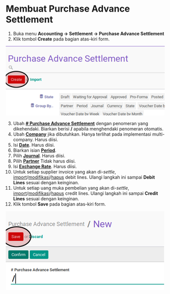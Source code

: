 # Membuat Purchase Advance Settlement

1. Buka menu **Accounting -> Settlement -> Purchase Advance Settlement**
2. Klik tombol **Create** pada bagian atas-kiri form.

![](../../img/purchase-advance-settlement/tombol-create.png)

3. Ubah **[# Purchase Advance Settlement](./penjelasan.md#field-name)** dengan penomeran yang dikehendaki. Biarkan berisi **/** apabila menghendaki penomeran otomatis.
4. Ubah **[Company](./penjelasan.md#field-company)** jika dibutuhkan. Hanya terlihat pada implementasi multi-company. Harus diisi.
5. Isi **[Date](./penjelasan.md#field-date)**. Harus diisi.
6. Biarkan isian **[Period](./penjelasan.md#field-period)**.
7. Pilih **[Journal](./penjelasan.md#field-journal)**. Harus diisi.
8. Pilih **[Partner](./penjelasan.md#field-partner)** Tidak harus diisi.
9. Isi **[Exchange Rate](./penjelasan.md#field-exchange-rate)**. Harus diisi.
10. <a name="langkah-10">Untuk</a> setiap supplier invoice yang akan di-*settle*, [import](./import-debit-line.md)/[modifikasi](./memodifikasi-debit-line.md)/[hapus](./menghapus-debit-line.md) debit lines. Ulangi langkah ini sampai **Debit Lines** sesuai dengan keinginan.
11. <a name="langkah-11">Untuk</a> setiap uang muka pembelian yang akan di-*settle*, [import](./import-credit-line.md)/[modifikasi](./memodifikasi-credit-line.md)/[hapus](./menghapus-credit-line.md) credit lines. Ulangi langkah ini sampai **Credit Lines** sesuai dengan keinginan.
12. <a name="langkah-12">Klik</a> tombol **Save** pada bagian atas-kiri form.

![](../../img/purchase-advance-settlement/tombol-save.png)
